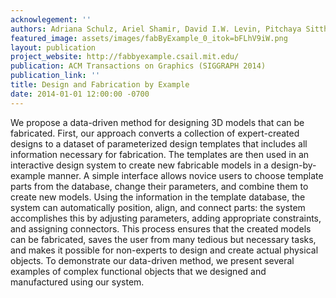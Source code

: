 ```yaml
---
acknowlegement: ''
authors: Adriana Schulz, Ariel Shamir, David I.W. Levin, Pitchaya Sitthi-amorn, Wojciech Matusik
featured_image: assets/images/fabByExample_0_itok=bFLhV9iW.png
layout: publication
project_website: http://fabbyexample.csail.mit.edu/
publication: ACM Transactions on Graphics (SIGGRAPH 2014)
publication_link: ''
title: Design and Fabrication by Example
date: 2014-01-01 12:00:00 -0700
---
```


We propose a data-driven method for designing 3D models that can be fabricated. First, our approach converts a collection of expert-created designs to a dataset of parameterized design templates that includes all information necessary for fabrication. The templates are then used in an interactive design system to create new fabricable models in a design-by-example manner. A simple interface allows novice users to choose template parts from the database, change their parameters, and combine them to create new models. Using the information in the template database, the system can automatically position, align, and connect parts: the system accomplishes this by adjusting parameters, adding appropriate constraints, and assigning connectors. This process ensures that the created models can be fabricated, saves the user from many tedious but necessary tasks, and makes it possible for non-experts to design and create actual physical objects. To demonstrate our data-driven method, we present several examples of complex functional objects that we designed and manufactured using our system.